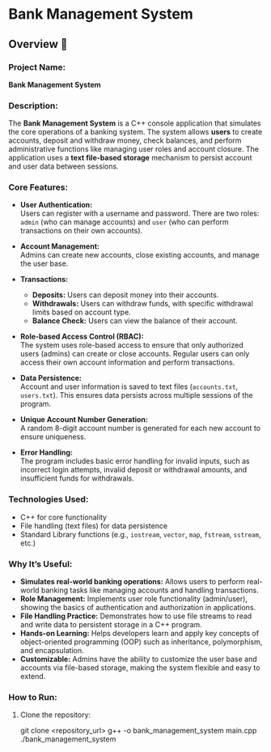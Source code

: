 # Bank Management System

## Overview 📝

### Project Name: 
**Bank Management System**

### Description:
The **Bank Management System** is a C++ console application that simulates the core operations of a banking system. The system allows **users** to create accounts, deposit and withdraw money, check balances, and perform administrative functions like managing user roles and account closure. The application uses a **text file-based storage** mechanism to persist account and user data between sessions.

### Core Features:
- **User Authentication:**  
  Users can register with a username and password. There are two roles: `admin` (who can manage accounts) and `user` (who can perform transactions on their own accounts).
  
- **Account Management:**  
  Admins can create new accounts, close existing accounts, and manage the user base.

- **Transactions:**  
  - **Deposits:** Users can deposit money into their accounts.  
  - **Withdrawals:** Users can withdraw funds, with specific withdrawal limits based on account type.  
  - **Balance Check:** Users can view the balance of their account.

- **Role-based Access Control (RBAC):**  
  The system uses role-based access to ensure that only authorized users (admins) can create or close accounts. Regular users can only access their own account information and perform transactions.

- **Data Persistence:**  
  Account and user information is saved to text files (`accounts.txt`, `users.txt`). This ensures data persists across multiple sessions of the program.

- **Unique Account Number Generation:**  
  A random 8-digit account number is generated for each new account to ensure uniqueness.

- **Error Handling:**  
  The program includes basic error handling for invalid inputs, such as incorrect login attempts, invalid deposit or withdrawal amounts, and insufficient funds for withdrawals.

### Technologies Used:
- C++ for core functionality  
- File handling (text files) for data persistence  
- Standard Library functions (e.g., `iostream`, `vector`, `map`, `fstream`, `sstream`, etc.)

### Why It’s Useful:
- **Simulates real-world banking operations:** Allows users to perform real-world banking tasks like managing accounts and handling transactions.
- **Role Management:** Implements user role functionality (admin/user), showing the basics of authentication and authorization in applications.
- **File Handling Practice:** Demonstrates how to use file streams to read and write data to persistent storage in a C++ program.
- **Hands-on Learning:** Helps developers learn and apply key concepts of object-oriented programming (OOP) such as inheritance, polymorphism, and encapsulation.
- **Customizable:** Admins have the ability to customize the user base and accounts via file-based storage, making the system flexible and easy to extend.

### How to Run:
1. Clone the repository:  
   
   git clone <repository_url>
   g++ -o bank_management_system main.cpp
   ./bank_management_system
